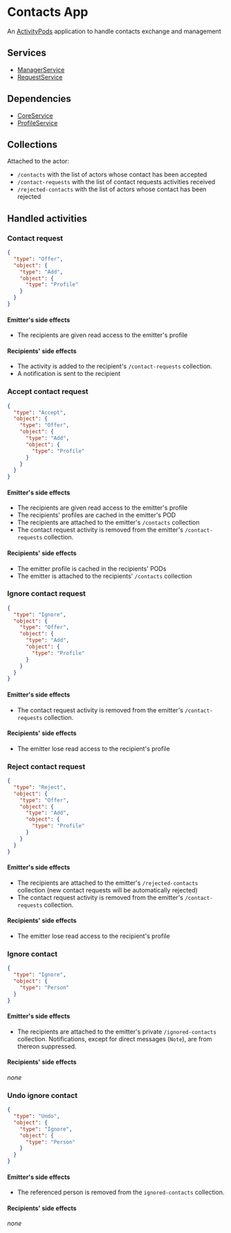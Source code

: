 # Contacts App

An [ActivityPods](../../README.md) application to handle contacts exchange and management

## Services

- [ManagerService](services/manager.js)
- [RequestService](services/request.js)

## Dependencies

- [CoreService](../core/README.md)
- [ProfileService](../profiles/README.md)

## Collections

Attached to the actor:

- `/contacts` with the list of actors whose contact has been accepted
- `/contact-requests` with the list of contact requests activities received
- `/rejected-contacts` with the list of actors whose contact has been rejected

## Handled activities

### Contact request

```json
{
  "type": "Offer",
  "object": {
    "type": "Add",
    "object": {
      "type": "Profile"
    }
  }
}
```

#### Emitter's side effects

- The recipients are given read access to the emitter's profile

#### Recipients' side effects

- The activity is added to the recipient's `/contact-requests` collection.
- A notification is sent to the recipient


### Accept contact request

```json
{
  "type": "Accept",
  "object": {
    "type": "Offer",
    "object": {
      "type": "Add",
      "object": {
        "type": "Profile"
      }
    }
  }
}
```

#### Emitter's side effects

- The recipients are given read access to the emitter's profile
- The recipients' profiles are cached in the emitter's POD
- The recipients are attached to the emitter's `/contacts` collection
- The contact request activity is removed from the emitter's `/contact-requests` collection.

#### Recipients' side effects

- The emitter profile is cached in the recipients' PODs
- The emitter is attached to the recipients' `/contacts` collection


### Ignore contact request

```json
{
  "type": "Ignore",
  "object": {
    "type": "Offer",
    "object": {
      "type": "Add",
      "object": {
        "type": "Profile"
      }
    }
  }
}
```

#### Emitter's side effects

- The contact request activity is removed from the emitter's `/contact-requests` collection.

#### Recipients' side effects

- The emitter lose read access to the recipient's profile


### Reject contact request

```json
{
  "type": "Reject",
  "object": {
    "type": "Offer",
    "object": {
      "type": "Add",
      "object": {
        "type": "Profile"
      }
    }
  }
}
```

#### Emitter's side effects

- The recipients are attached to the emitter's `/rejected-contacts` collection (new contact requests will be automatically rejected)
- The contact request activity is removed from the emitter's `/contact-requests` collection.

#### Recipients' side effects

- The emitter lose read access to the recipient's profile


### Ignore contact

```json
{
  "type": "Ignore",
  "object": {
    "type": "Person"
  }
}
```

#### Emitter's side effects

- The recipients are attached to the emitter's private `/ignored-contacts` collection. Notifications, except for direct messages (`Note`), are from thereon suppressed.

#### Recipients' side effects

*none*

### Undo ignore contact

```json
{
  "type": "Undo",
  "object": {
    "type": "Ignore",
    "object": {
      "type": "Person"
    }
  }
}
```

#### Emitter's side effects

- The referenced person is removed from the `ignored-contacts` collection.

#### Recipients' side effects

*none*
